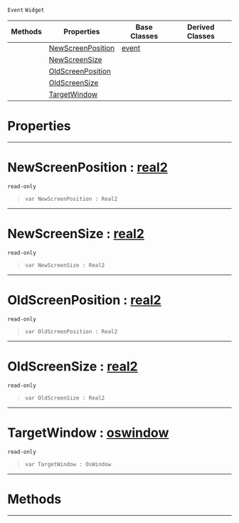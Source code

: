  `Event` `Widget`



|Methods|Properties|Base Classes|Derived Classes|
|---|---|---|---|
| |[ NewScreenPosition](https://github.com/zeroengineteam/ZeroDocs/blob/master/code_reference/class_reference/mainwindowtransformevent.markdown#newscreenposition-zero-e)|[event](https://github.com/zeroengineteam/ZeroDocs/blob/master/code_reference/class_reference/event.markdown)| |
| |[ NewScreenSize](https://github.com/zeroengineteam/ZeroDocs/blob/master/code_reference/class_reference/mainwindowtransformevent.markdown#newscreensize-zero-engin)| | |
| |[ OldScreenPosition](https://github.com/zeroengineteam/ZeroDocs/blob/master/code_reference/class_reference/mainwindowtransformevent.markdown#oldscreenposition-zero-e)| | |
| |[ OldScreenSize](https://github.com/zeroengineteam/ZeroDocs/blob/master/code_reference/class_reference/mainwindowtransformevent.markdown#oldscreensize-zero-engin)| | |
| |[ TargetWindow](https://github.com/zeroengineteam/ZeroDocs/blob/master/code_reference/class_reference/mainwindowtransformevent.markdown#targetwindow-zero-engine)| | |


 #  Properties


---  
 #  NewScreenPosition : [real2](https://github.com/zeroengineteam/ZeroDocs/blob/master/code_reference/nada_base_types/real2.markdown)

 `read-only`

> 
> ``` lang=cpp, name=Nada
> var NewScreenPosition : Real2


---  
 #  NewScreenSize : [real2](https://github.com/zeroengineteam/ZeroDocs/blob/master/code_reference/nada_base_types/real2.markdown)

 `read-only`

> 
> ``` lang=cpp, name=Nada
> var NewScreenSize : Real2


---  
 #  OldScreenPosition : [real2](https://github.com/zeroengineteam/ZeroDocs/blob/master/code_reference/nada_base_types/real2.markdown)

 `read-only`

> 
> ``` lang=cpp, name=Nada
> var OldScreenPosition : Real2


---  
 #  OldScreenSize : [real2](https://github.com/zeroengineteam/ZeroDocs/blob/master/code_reference/nada_base_types/real2.markdown)

 `read-only`

> 
> ``` lang=cpp, name=Nada
> var OldScreenSize : Real2


---  
 #  TargetWindow : [oswindow](https://github.com/zeroengineteam/ZeroDocs/blob/master/code_reference/class_reference/oswindow.markdown)

 `read-only`

> 
> ``` lang=cpp, name=Nada
> var TargetWindow : OsWindow


---  
 #  Methods


---  
 

 